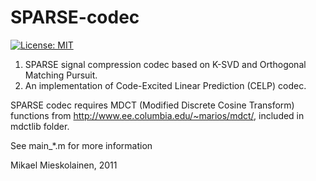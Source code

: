 # SPARSE-codec

[![License: MIT](https://img.shields.io/badge/License-MIT-yellow.svg)](https://opensource.org/licenses/MIT)

1. SPARSE signal compression codec based on K-SVD and Orthogonal Matching Pursuit.
2. An implementation of Code-Excited Linear Prediction (CELP) codec.

SPARSE codec requires MDCT (Modified Discrete Cosine Transform) functions from http://www.ee.columbia.edu/~marios/mdct/, included in mdctlib folder.

See main_*.m for more information

Mikael Mieskolainen, 2011
